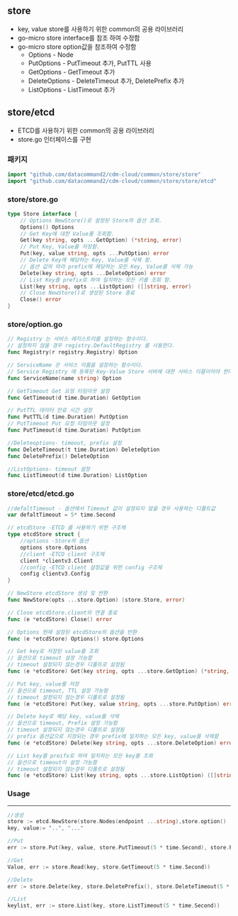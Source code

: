 store
----------
  * key, value store를 사용하기 위한 common의 공용 라이브러리
  * go-micro store interface를 참조 하여 수정함
  * go-micro store option값을 참조하여 수정함
    * Options - Node
    * PutOptions - PutTimeout 추가, PutTTL 사용
    * GetOptions - GetTimeout 추가
    * DeleteOptions - DeleteTimeout 추가, DeletePrefix 추가
    * ListOptions - ListTimeout 추가

store/etcd
----------
  * ETCD를 사용하기 위한 common의 공용 라이브러리
  * store.go 인터페이스를 구현

### 패키지
```go
import "github.com/datacommand2/cdm-cloud/common/store/store"
import "github.com/datacommand2/cdm-cloud/common/store/store/etcd"
```

### store/store.go 
```go
type Store interface {
	// Options NewStore()로 설정된 Store의 옵션 조회.
	Options() Options
	// Get Key에 대한 Value를 조회함.
	Get(key string, opts ...GetOption) (*string, error)
	// Put Key, Value를 저장함.
	Put(key, value string, opts ...PutOption) error
	// Delete Key에 해당하는 Key, Value를 삭제 함.
	// 옵션 값의 따라 prefix에 해당하는 모든 Key, Value를 삭제 가능
	Delete(key string, opts ...DeleteOption) error
	// List Key를 prefix로 하여 일치하는 모든 키를 조회 함.
	List(key string, opts ...ListOption) ([]string, error)
	// Close NewStore()로 생성된 Store 종료
	Close() error
}

```
### store/option.go 
```go
// Registry 는 서비스 레지스트리를 설정하는 함수이다.
// 설정하지 않을 경우 registry.DefaultRegistry 를 사용한다.
func Registry(r registry.Registry) Option

// ServiceName 은 서비스 이름을 설정하는 함수이다.
// Service Registry 에 등록된 Key-Value Store 서버에 대한 서비스 이름이어야 한다.
func ServiceName(name string) Option

// GetTimeout Get 요청 타임아웃 설정
func GetTimeout(d time.Duration) GetOption

// PutTTL 데이터 만료 시간 설정
func PutTTL(d time.Duration) PutOption
// PutTimeout Put 요청 타임아웃 설정
func PutTimeout(d time.Duration) PutOption

//Deleteoptions- timeout, prefix 설정 
func DeleteTimeout(t time.Duration) DeleteOption
func DeletePrefix() DeleteOption

//ListOptions- timeout 설정 
func ListTimeout(d time.Duration) ListOption
```
### store/etcd/etcd.go 
```go
//defaltTimeout - 옵션에서 Timeout 값이 설정되지 않을 경우 사용하는 디폴트값
var defaltTimeout = 5* time.Second

// etcdStore -ETCD 를 사용하기 위한 구조체
type etcdStore struct {
	//options -Store의 옵션
	options store.Options
	//client -ETCD client 구조체
	client *clientv3.Client
	//config -ETCD client 설정값을 위한 config 구조체
	config clientv3.Config
}

// NewStore etcdStore 생성 및 반환
func NewStore(opts ...store.Option) (store.Store, error)

// Close etcdStore.client의 연결 종료
func (e *etcdStore) Close() error

// Options 현재 설정된 etcdStore의 옵션을 반환
func (e *etcdStore) Options() store.Options

// Get key로 저장된 value를 조회
// 옵션으로 timeout 설정 가능함
// timeout 설정되지 않는경우 디폴트로 설정됨
func (e *etcdStore) Get(key string, opts ...store.GetOption) (*string, error)

// Put key, value를 저장
// 옵션으로 timeout, TTL 설정 가능함
// timeout 설정되지 않는경우 디폴트로 설정됨
func (e *etcdStore) Put(key, value string, opts ...store.PutOption) error

// Delete key로 해당 key, value를 삭제
// 옵션으로 timeout, Prefix 설정 가능함
// timeout 설정되지 않는경우 디폴트로 설정됨
// prefix 옵션값으로 지정되는 경우 prefix에 일치하는 모든 key, value를 삭제함
func (e *etcdStore) Delete(key string, opts ...store.DeleteOption) error

// List key를 preifx로 하여 일치하는 모든 key를 조회
// 옵션으로 timeout이 설정 가능함
// timeout 설정되지 않는경우 디폴트로 설정됨
func (e *etcdStore) List(key string, opts ...store.ListOption) ([]string, error)

``` 
### Usage
---------
```go
//생성
store := etcd.NewStore(store.Nodes(endpoint ...string),store.option() ...) //etcd config.go 참고 
key, value:= "..", "..."

//Put
err := store.Put(key, value, store.PutTimeout(5 * time.Second), store.PutTTL(5 * time.Second))

//Get
Value, err := store.Read(key, store.GetTimeout(5 * time.Second))

//Delete
err := store.Delete(key, store.DeletePrefix(), store.DeleteTimeout(5 * time.Second))

//List
keylist, err := store.List(key, store.ListTimeout(5 * time.Second))
```